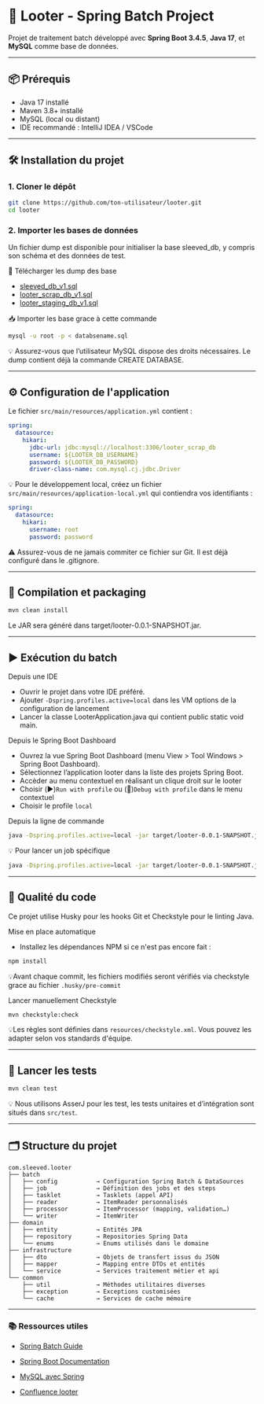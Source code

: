 # 🚀 Looter - Spring Batch Project

Projet de traitement batch développé avec **Spring Boot 3.4.5**, **Java 17**, et **MySQL** comme base de données.

---

## 📦 Prérequis

- Java 17 installé
- Maven 3.8+ installé
- MySQL (local ou distant)
- IDE recommandé : IntelliJ IDEA / VSCode

---

## 🛠️ Installation du projet

### 1. Cloner le dépôt

```bash
git clone https://github.com/ton-utilisateur/looter.git
cd looter
```

### 2. Importer les bases de données

Un fichier dump est disponible pour initialiser la base sleeved_db, y compris son schéma et des données de test.

🔗 Télécharger les dump des base

- [sleeved_db_v1.sql](https://drive.google.com/file/d/1nXXpMkDlnbhaw-m4T0ovjEp1evoT20-0/view?usp=sharing)
- [looter_scrap_db_v1.sql](https://drive.google.com/file/d/1HhoiVYRUHn_G675nqpZW4p_o5A1IpXDY/view?usp=drive_link)
- [looter_staging_db_v1.sql](https://drive.google.com/file/d/1B19d7DsSOqzCbThkF1eNNbbTYKx-oHh9/view?usp=drive_link)

📥 Importer les base grace à cette commande

```bash
mysql -u root -p < databsename.sql
```

💡 Assurez-vous que l’utilisateur MySQL dispose des droits nécessaires. Le dump contient déjà la commande CREATE DATABASE.

---

## ⚙️ Configuration de l'application

Le fichier `src/main/resources/application.yml` contient :

```yaml
spring:
  datasource:
    hikari:
      jdbc-url: jdbc:mysql://localhost:3306/looter_scrap_db
      username: ${LOOTER_DB_USERNAME}
      password: ${LOOTER_DB_PASSWORD}
      driver-class-name: com.mysql.cj.jdbc.Driver
```

💡 Pour le développement local, créez un fichier `src/main/resources/application-local.yml` qui contiendra vos identifiants :

```yaml
spring:
  datasource:
    hikari:
      username: root
      password: password
```

⚠️ Assurez-vous de ne jamais commiter ce fichier sur Git. Il est déjà configuré dans le .gitignore.

---

## 🔨 Compilation et packaging

```bash
mvn clean install
```

Le JAR sera généré dans target/looter-0.0.1-SNAPSHOT.jar.

---

## ▶️ Exécution du batch

Depuis une IDE

- Ouvrir le projet dans votre IDE préféré.
- Ajouter `-Dspring.profiles.active=local` dans les VM options de la configuration de lancement
- Lancer la classe LooterApplication.java qui contient public static void main.

Depuis le Spring Boot Dashboard

- Ouvrez la vue Spring Boot Dashboard (menu View > Tool Windows > Spring Boot Dashboard).
- Sélectionnez l’application looter dans la liste des projets Spring Boot.
- Accèder au menu contextuel en réalisant un clique droit sur le looter
- Choisir (▶️)`Run with profile` ou (🐞)`Debug with profile` dans le menu contextuel
- Choisir le profile `local`

Depuis la ligne de commande

```bash
java -Dspring.profiles.active=local -jar target/looter-0.0.1-SNAPSHOT.jar
```

💡 Pour lancer un job spécifique

```bash
java -Dspring.profiles.active=local -jar target/looter-0.0.1-SNAPSHOT.jar --spring.batch.job.name=nomDuJob param1=value1
```

---

## 💎 Qualité du code

Ce projet utilise Husky pour les hooks Git et Checkstyle pour le linting Java.

Mise en place automatique

- Installez les dépendances NPM si ce n'est pas encore fait :

```bash
npm install
```

💡Avant chaque commit, les fichiers modifiés seront vérifiés via checkstyle grace au fichier `.husky/pre-commit`

Lancer manuellement Checkstyle

```bash
mvn checkstyle:check
```

💡Les règles sont définies dans `resources/checkstyle.xml`. Vous pouvez les adapter selon vos standards d'équipe.

---

## 🧪 Lancer les tests

```bash
mvn clean test
```

💡 Nous utilisons AsserJ pour les test, les tests unitaires et d’intégration sont situés dans `src/test`.

---

## 🗂 Structure du projet

```text
com.sleeved.looter
├── batch
│   ├── config           → Configuration Spring Batch & DataSources
│   ├── job              → Définition des jobs et des steps
│   ├── tasklet          → Tasklets (appel API)
│   ├── reader           → ItemReader personnalisés
│   ├── processor        → ItemProcessor (mapping, validation…)
│   └── writer           → ItemWriter
├── domain
│   ├── entity           → Entités JPA
│   ├── repository       → Repositories Spring Data
│   └── enums            → Enums utilisés dans le domaine
├── infrastructure
│   ├── dto              → Objets de transfert issus du JSON
│   ├── mapper           → Mapping entre DTOs et entités
│   └── service          → Services traitement métier et api
└── common
    ├── util             → Méthodes utilitaires diverses
    ├── exception        → Exceptions customisées
    └── cache            → Services de cache mémoire
```

---

### 📚 Ressources utiles

- [Spring Batch Guide](https://spring.io/guides/gs/batch-processing)

- [Spring Boot Documentation](https://docs.spring.io/spring-boot/)

- [MySQL avec Spring](http://spring.io/guides/gs/accessing-data-mysql)

- [Confluence looter](https://sleeved.atlassian.net/wiki/spaces/SleevedConception/folder/3735556?atlOrigin=eyJpIjoiODU2YzEwNDA3ZTQ0NDQxMWE4YTE1NzI3ZWJmZDY2NTQiLCJwIjoiYyJ9)
